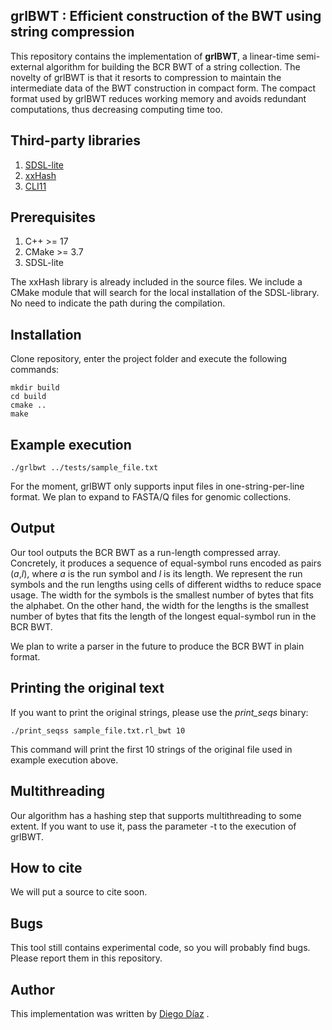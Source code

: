 ## grlBWT : Efficient construction of the BWT using string compression

This repository contains the implementation of **grlBWT**, a linear-time semi-external algorithm for building the BCR BWT
of a string collection. The novelty of grlBWT is that it resorts to compression to maintain the intermediate data of
the BWT construction in compact form. The compact format used by grlBWT reduces working memory and avoids redundant
computations, thus decreasing computing time too.

## Third-party libraries

1. [SDSL-lite](https://github.com/simongog/sdsl-lite)
2. [xxHash](https://github.com/Cyan4973/xxHash)
3. [CLI11](https://github.com/CLIUtils/CLI11)

## Prerequisites

1. C++ >= 17
2. CMake >= 3.7
3. SDSL-lite

The xxHash library is already included in the source files. We include a CMake module that will search for the local
installation of the SDSL-library. No need to indicate the path during the compilation.

## Installation

Clone repository, enter the project folder and execute the following commands:

```
mkdir build
cd build
cmake ..
make
```

## Example execution

```
./grlbwt ../tests/sample_file.txt
```

For the moment, grlBWT only supports input files in one-string-per-line format. We plan to expand to FASTA/Q files for
genomic collections.

## Output

Our tool outputs the BCR BWT as a run-length compressed array. Concretely, it produces a sequence of equal-symbol runs
encoded as pairs (*a*,*l*), where *a* is the run symbol and *l* is its length. We represent the run symbols and the run
lengths using cells of different widths to reduce space usage. The width for the symbols is the smallest number of bytes
that fits the alphabet. On the other hand, the width for the lengths is the smallest number of bytes that fits the
length of the longest equal-symbol run in the BCR BWT.

We plan to write a parser in the future to produce the BCR BWT in plain format.

## Printing the original text

If you want to print the original strings, please use the *print_seqs* binary:

```
./print_seqss sample_file.txt.rl_bwt 10
```

This command will print the first 10 strings of the original file used in example execution above.

## Multithreading

Our algorithm has a hashing step that supports multithreading to some extent. If you want to use it, pass the parameter
-t to the execution of grlBWT.

## How to cite

We will put a source to cite soon.

## Bugs

This tool still contains experimental code, so you will probably find bugs. Please report them in this repository.

## Author

This implementation was written by [Diego Díaz](https://github.com/ddiazdom) .
